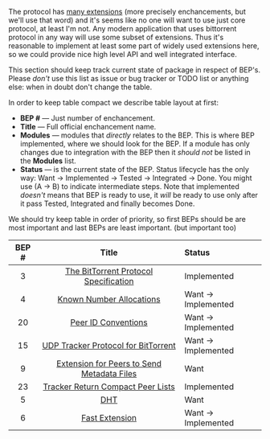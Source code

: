 The protocol has [many extensions][bep-list] (more precisely
enchancements, but we'll use that word) and it's seems like no one
will want to use just core protocol, at least I'm not. Any modern
application that uses bittorrent protocol in any way will use some
subset of extensions.  Thus it's reasonable to implement at least some
part of widely used extensions here, so we could provide nice high
level API and well integrated interface.

This section should keep track current state of package in respect of
BEP's.  Please _don't_ use this list as issue or bug tracker or TODO
list or anything else: when in doubt don't change the table.

In order to keep table compact we describe table layout at first:

* **BEP #**   — Just number of enchancement.
* **Title**   — Full official enchancement name.
* **Modules** — modules that _directly_ relates to the BEP. This is where
  BEP implemented, where we should look for the BEP. If a module has
  only changes due to integration with the BEP then it _should not_ be
  listed in the **Modules** list.
* **Status** — is the current state of the BEP. Status lifecycle has the
  only way: Want -> Implemented -> Tested -> Integrated -> Done. You
  might use (A -> B) to indicate intermediate steps.  Note that
  implemented _doesn't_ means that BEP is ready to use, it _will_ be
  ready to use only after it pass Tested, Integrated and finally
  becomes Done.

We should try keep table in order of priority, so first BEPs should be
are most important and last BEPs are least important. (but important
too)

| BEP # | Title                                              | Status
|:-----:|:--------------------------------------------------:|:-----------
| 3     | [The BitTorrent Protocol Specification][bep3]      | Implemented
| 4     | [Known Number Allocations][bep4]                   | Want -> Implemented
| 20    | [Peer ID Conventions][bep20]                       | Want -> Implemented
| 15    | [UDP Tracker Protocol for BitTorrent][bep15]       | Want -> Implemented
| 9     | [Extension for Peers to Send Metadata Files][bep9] | Want
| 23    | [Tracker Return Compact Peer Lists][bep23]         | Implemented
| 5     | [DHT][bep5]                                        | Want
| 6     | [Fast Extension][bep6]                             | Want -> Implemented

[bep-list]: http://www.bittorrent.org/beps/bep_0000.html
[bep3]:  http://www.bittorrent.org/beps/bep_0003.html
[bep4]:  http://www.bittorrent.org/beps/bep_0004.html
[bep5]:  http://www.bittorrent.org/beps/bep_0005.html
[bep6]:  http://www.bittorrent.org/beps/bep_0006.html
[bep9]:  http://www.bittorrent.org/beps/bep_0009.html
[bep15]: http://www.bittorrent.org/beps/bep_0015.html
[bep20]: http://www.bittorrent.org/beps/bep_0020.html
[bep23]: http://www.bittorrent.org/beps/bep_0023.html
